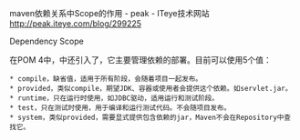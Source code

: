 maven依赖关系中Scope的作用 - peak - ITeye技术网站
http://peak.iteye.com/blog/299225

Dependency Scope 

在POM 4中，<dependency>中还引入了<scope>，它主要管理依赖的部署。目前<scope>可以使用5个值： 

    * compile，缺省值，适用于所有阶段，会随着项目一起发布。 
    * provided，类似compile，期望JDK、容器或使用者会提供这个依赖。如servlet.jar。 
    * runtime，只在运行时使用，如JDBC驱动，适用运行和测试阶段。 
    * test，只在测试时使用，用于编译和运行测试代码。不会随项目发布。 
    * system，类似provided，需要显式提供包含依赖的jar，Maven不会在Repository中查找它。

